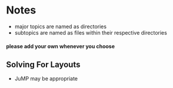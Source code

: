 # Notes

- major topics are named as directories
- subtopics are named as files within their respective directories

#### please add your own whenever you choose


## Solving For Layouts

- JuMP may be appropriate
